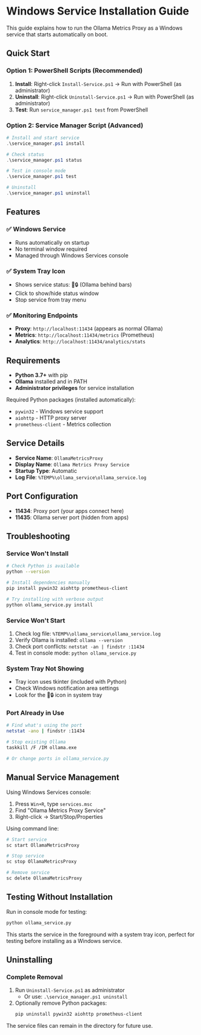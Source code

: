 # Windows Service Installation Guide

This guide explains how to run the Ollama Metrics Proxy as a Windows service that starts automatically on boot.

## Quick Start

### Option 1: PowerShell Scripts (Recommended)
1. **Install**: Right-click `Install-Service.ps1` → Run with PowerShell (as administrator)
2. **Uninstall**: Right-click `Uninstall-Service.ps1` → Run with PowerShell (as administrator)
3. **Test**: Run `service_manager.ps1 test` from PowerShell

### Option 2: Service Manager Script (Advanced)
```powershell
# Install and start service
.\service_manager.ps1 install

# Check status
.\service_manager.ps1 status

# Test in console mode
.\service_manager.ps1 test

# Uninstall
.\service_manager.ps1 uninstall
```

## Features

### ✅ Windows Service
- Runs automatically on startup
- No terminal window required
- Managed through Windows Services console

### ✅ System Tray Icon
- Shows service status: 🦙🔒 (Ollama behind bars)
- Click to show/hide status window
- Stop service from tray menu

### ✅ Monitoring Endpoints
- **Proxy**: `http://localhost:11434` (appears as normal Ollama)
- **Metrics**: `http://localhost:11434/metrics` (Prometheus)
- **Analytics**: `http://localhost:11434/analytics/stats`

## Requirements

- **Python 3.7+** with pip
- **Ollama** installed and in PATH
- **Administrator privileges** for service installation

Required Python packages (installed automatically):
- `pywin32` - Windows service support
- `aiohttp` - HTTP proxy server  
- `prometheus-client` - Metrics collection

## Service Details

- **Service Name**: `OllamaMetricsProxy`
- **Display Name**: `Ollama Metrics Proxy Service`
- **Startup Type**: Automatic
- **Log File**: `%TEMP%\ollama_service\ollama_service.log`

## Port Configuration

- **11434**: Proxy port (your apps connect here)
- **11435**: Ollama server port (hidden from apps)

## Troubleshooting

### Service Won't Install
```bash
# Check Python is available
python --version

# Install dependencies manually
pip install pywin32 aiohttp prometheus-client

# Try installing with verbose output
python ollama_service.py install
```

### Service Won't Start
1. Check log file: `%TEMP%\ollama_service\ollama_service.log`
2. Verify Ollama is installed: `ollama --version`
3. Check port conflicts: `netstat -an | findstr :11434`
4. Test in console mode: `python ollama_service.py`

### System Tray Not Showing
- Tray icon uses tkinter (included with Python)
- Check Windows notification area settings
- Look for the 🦙🔒 icon in system tray

### Port Already in Use
```bash
# Find what's using the port
netstat -ano | findstr :11434

# Stop existing Ollama
taskkill /F /IM ollama.exe

# Or change ports in ollama_service.py
```

## Manual Service Management

Using Windows Services console:
1. Press `Win+R`, type `services.msc`
2. Find "Ollama Metrics Proxy Service"
3. Right-click → Start/Stop/Properties

Using command line:
```bash
# Start service
sc start OllamaMetricsProxy

# Stop service  
sc stop OllamaMetricsProxy

# Remove service
sc delete OllamaMetricsProxy
```

## Testing Without Installation

Run in console mode for testing:
```bash
python ollama_service.py
```

This starts the service in the foreground with a system tray icon, perfect for testing before installing as a Windows service.

## Uninstalling

### Complete Removal
1. Run `Uninstall-Service.ps1` as administrator
   - Or use: `.\service_manager.ps1 uninstall`
2. Optionally remove Python packages:
   ```bash
   pip uninstall pywin32 aiohttp prometheus-client
   ```

The service files can remain in the directory for future use.